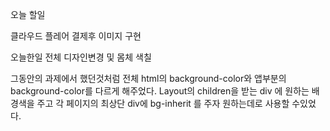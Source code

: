 오늘 할일

클라우드 플레어 결제후 이미지 구현

오늘한일
전체 디자인변경 및 몸체 색칠

그동안의 과제에서 했던것처럼 전체 html의 background-color와 앱부분의 background-color를 다르게 해주었다.
Layout의 children을 받는 div 에 원하는 배경색을 주고 각 페이지의 최상단 div에 bg-inherit 를 주자
원하는데로 사용할 수있었다.
